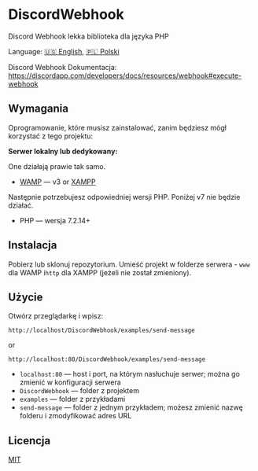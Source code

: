 # DiscordWebhook

Discord Webhook lekka biblioteka dla języka PHP

Language: [🇺🇸 English](README.md), [🇵🇱 Polski](README.pl.md)

Discord Webhook Dokumentacja: https://discordapp.com/developers/docs/resources/webhook#execute-webhook

## Wymagania

Oprogramowanie, które musisz zainstalować, zanim będziesz mógł korzystać z tego projektu:

**Serwer lokalny lub dedykowany:**

One działają prawie tak samo.

- [WAMP](http://www.wampserver.com/) — v3 or [XAMPP](https://www.apachefriends.org)

Następnie potrzebujesz odpowiedniej wersji PHP. Poniżej v7 nie będzie działać.

- PHP — wersja 7.2.14+

## Instalacja

Pobierz lub sklonuj repozytorium. Umieść projekt w folderze serwera - `www` dla WAMP i`http` dla XAMPP (jeżeli nie został zmieniony).

## Użycie

Otwórz przeglądarkę i wpisz:

`http://localhost/DiscordWebhook/examples/send-message`

or

`http://localhost:80/DiscordWebhook/examples/send-message`

- `localhost:80` — host i port, na którym nasłuchuje serwer; można go zmienić w konfiguracji serwera
- `DiscordWebhook` — folder z projektem
- `examples` — folder z przykładami
- `send-message` — folder z jednym przykładem; możesz zmienić nazwę folderu i zmodyfikować adres URL

## Licencja

[MIT](https://github.com/m7rlin/DiscordWebhook/blob/master/LICENSE)

